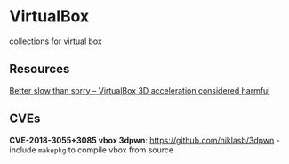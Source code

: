# VirtualBox

collections for virtual box

## Resources

[Better slow than sorry – VirtualBox 3D acceleration considered harmful](https://phoenhex.re/2018-07-27/better-slow-than-sorry)

## CVEs

**CVE-2018-3055+3085 vbox 3dpwn**: https://github.com/niklasb/3dpwn
    - include `makepkg` to compile vbox from source